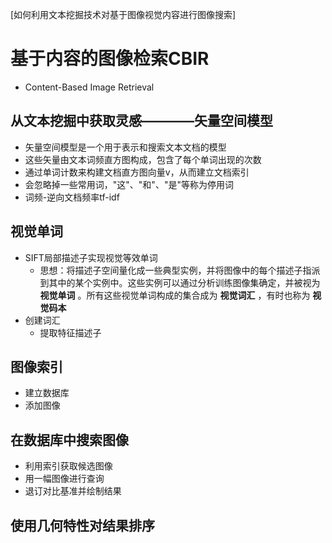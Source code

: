[如何利用文本挖掘技术对基于图像视觉内容进行图像搜索]
# 基于内容的图像检索CBIR
- Content-Based Image Retrieval

## 从文本挖掘中获取灵感————矢量空间模型
- 矢量空间模型是一个用于表示和搜索文本文档的模型
- 这些矢量由文本词频直方图构成，包含了每个单词出现的次数
- 通过单词计数来构建文档直方图向量v，从而建立文档索引
- 会忽略掉一些常用词，"这"、"和"、"是"等称为停用词
- 词频-逆向文档频率tf-idf

## 视觉单词
- SIFT局部描述子实现视觉等效单词
    + 思想：将描述子空间量化成一些典型实例，并将图像中的每个描述子指派到其中的某个实例中。这些实例可以通过分析训练图像集确定，并被视为 **视觉单词** 。所有这些视觉单词构成的集合成为 **视觉词汇** ，有时也称为 **视觉码本**
- 创建词汇
    + 提取特征描述子

## 图像索引
- 建立数据库
- 添加图像

## 在数据库中搜索图像
- 利用索引获取候选图像
- 用一幅图像进行查询
- 退订对比基准并绘制结果

## 使用几何特性对结果排序

